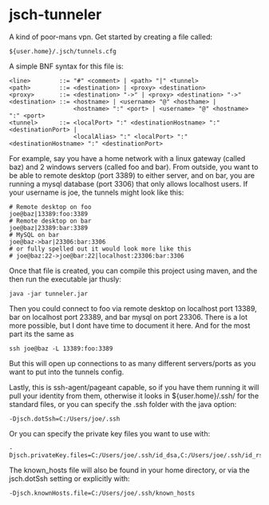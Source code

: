 jsch-tunneler
=============

A kind of poor-mans vpn.  Get started by creating a file called:
  
    ${user.home}/.jsch/tunnels.cfg
  
A simple BNF syntax for this file is:

    <line>        ::= "#" <comment> | <path> "|" <tunnel>
    <path>        ::= <destination> | <proxy> <destination>
    <proxy>       ::= <destination> "->" | <proxy> <destination> "->" 
    <destination> ::= <hostname> | <username> "@" <hosthame> | 
                      <hostname> ":" <port> | <username> "@" <hostname> ":" <port>
    <tunnel>      ::= <localPort> ":" <destinationHostname> ":" <destinationPort> |
                      <localAlias> ":" <localPort> ":" <destinationHostname> ":" <destinationPort>     

For example, say you have a home network with a linux gateway (called baz) and 
2 windows servers (called foo and bar).  From outside, you want to be able to 
remote desktop (port 3389) to either server, and on bar, you are running a mysql 
database (port 3306) that only allows localhost users.  If your username is joe, 
the tunnels might look like this:

    # Remote desktop on foo
    joe@baz|13389:foo:3389
    # Remote desktop on bar
    joe@baz|23389:bar:3389
    # MySQL on bar
    joe@baz->bar|23306:bar:3306
    # or fully spelled out it would look more like this
    # joe@baz:22->joe@bar:22|localhost:23306:bar:3306

Once that file is created, you can compile this project using maven, and the then
run the executable jar thusly:

    java -jar tunneler.jar
    
Then you could connect to foo via remote desktop on localhost port 13389, bar on 
localhost port 23389, and bar mysql on port 23306.  There is a lot more possible, 
but I dont have time to document it here.  And for the most part its the same as

    ssh joe@baz -L 13389:foo:3389
    
But this will open up connections to as many different servers/ports as you want
to put into the tunnels config.

Lastly, this is ssh-agent/pageant capable, so if you have them running it will
pull your identity from them, otherwise it looks in ${user.home}/.ssh/ for the
standard files, or you can specify the .ssh folder with the java option:

    -Djsch.dotSsh=C:/Users/joe/.ssh

Or you can specify the private key files you want to use with:

    -Djsch.privateKey.files=C:/Users/joe/.ssh/id_dsa,C:/Users/joe/.ssh/id_rsa,C:/Users/joe/.ssh/id_ecdsa
    
The known_hosts file will also be found in your home directory, or via the 
jsch.dotSsh setting or explicitly with:

    -Djsch.knownHosts.file=C:/Users/joe/.ssh/known_hosts

    
